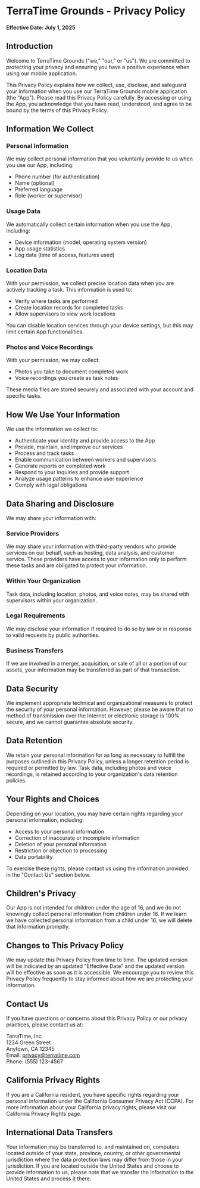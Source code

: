 # TerraTime Grounds - Privacy Policy

**Effective Date: July 1, 2025**

## Introduction

Welcome to TerraTime Grounds ("we," "our," or "us"). We are committed to protecting your privacy and ensuring you have a positive experience when using our mobile application.

This Privacy Policy explains how we collect, use, disclose, and safeguard your information when you use our TerraTime Grounds mobile application (the "App"). Please read this Privacy Policy carefully. By accessing or using the App, you acknowledge that you have read, understood, and agree to be bound by the terms of this Privacy Policy.

## Information We Collect

### Personal Information
We may collect personal information that you voluntarily provide to us when you use our App, including:

- Phone number (for authentication)
- Name (optional)
- Preferred language
- Role (worker or supervisor)

### Usage Data
We automatically collect certain information when you use the App, including:

- Device information (model, operating system version)
- App usage statistics
- Log data (time of access, features used)

### Location Data
With your permission, we collect precise location data when you are actively tracking a task. This information is used to:

- Verify where tasks are performed
- Create location records for completed tasks
- Allow supervisors to view work locations

You can disable location services through your device settings, but this may limit certain App functionalities.

### Photos and Voice Recordings
With your permission, we may collect:

- Photos you take to document completed work
- Voice recordings you create as task notes

These media files are stored securely and associated with your account and specific tasks.

## How We Use Your Information

We use the information we collect to:

- Authenticate your identity and provide access to the App
- Provide, maintain, and improve our services
- Process and track tasks
- Enable communication between workers and supervisors
- Generate reports on completed work
- Respond to your inquiries and provide support
- Analyze usage patterns to enhance user experience
- Comply with legal obligations

## Data Sharing and Disclosure

We may share your information with:

### Service Providers
We may share your information with third-party vendors who provide services on our behalf, such as hosting, data analysis, and customer service. These providers have access to your information only to perform these tasks and are obligated to protect your information.

### Within Your Organization
Task data, including location, photos, and voice notes, may be shared with supervisors within your organization.

### Legal Requirements
We may disclose your information if required to do so by law or in response to valid requests by public authorities.

### Business Transfers
If we are involved in a merger, acquisition, or sale of all or a portion of our assets, your information may be transferred as part of that transaction.

## Data Security

We implement appropriate technical and organizational measures to protect the security of your personal information. However, please be aware that no method of transmission over the Internet or electronic storage is 100% secure, and we cannot guarantee absolute security.

## Data Retention

We retain your personal information for as long as necessary to fulfill the purposes outlined in this Privacy Policy, unless a longer retention period is required or permitted by law. Task data, including photos and voice recordings, is retained according to your organization's data retention policies.

## Your Rights and Choices

Depending on your location, you may have certain rights regarding your personal information, including:

- Access to your personal information
- Correction of inaccurate or incomplete information
- Deletion of your personal information
- Restriction or objection to processing
- Data portability

To exercise these rights, please contact us using the information provided in the "Contact Us" section below.

## Children's Privacy

Our App is not intended for children under the age of 16, and we do not knowingly collect personal information from children under 16. If we learn we have collected personal information from a child under 16, we will delete that information promptly.

## Changes to This Privacy Policy

We may update this Privacy Policy from time to time. The updated version will be indicated by an updated "Effective Date" and the updated version will be effective as soon as it is accessible. We encourage you to review this Privacy Policy frequently to stay informed about how we are protecting your information.

## Contact Us

If you have questions or concerns about this Privacy Policy or our privacy practices, please contact us at:

TerraTime, Inc.  
1234 Green Street  
Anytown, CA 12345  
Email: privacy@terratime.com  
Phone: (555) 123-4567

## California Privacy Rights

If you are a California resident, you have specific rights regarding your personal information under the California Consumer Privacy Act (CCPA). For more information about your California privacy rights, please visit our California Privacy Rights page.

## International Data Transfers

Your information may be transferred to, and maintained on, computers located outside of your state, province, country, or other governmental jurisdiction where the data protection laws may differ from those in your jurisdiction. If you are located outside the United States and choose to provide information to us, please note that we transfer the information to the United States and process it there.